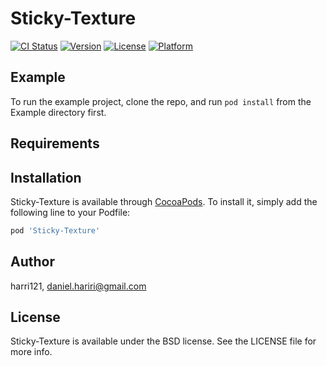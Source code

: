 # Sticky-Texture

[![CI Status](https://img.shields.io/travis/harri121/Sticky-Texture.svg?style=flat)](https://travis-ci.org/harri121/Sticky-Texture)
[![Version](https://img.shields.io/cocoapods/v/Sticky-Texture.svg?style=flat)](https://cocoapods.org/pods/Sticky-Texture)
[![License](https://img.shields.io/cocoapods/l/Sticky-Texture.svg?style=flat)](https://cocoapods.org/pods/Sticky-Texture)
[![Platform](https://img.shields.io/cocoapods/p/Sticky-Texture.svg?style=flat)](https://cocoapods.org/pods/Sticky-Texture)

## Example

To run the example project, clone the repo, and run `pod install` from the Example directory first.

## Requirements

## Installation

Sticky-Texture is available through [CocoaPods](https://cocoapods.org). To install
it, simply add the following line to your Podfile:

```ruby
pod 'Sticky-Texture'
```

## Author

harri121, daniel.hariri@gmail.com

## License

Sticky-Texture is available under the BSD license. See the LICENSE file for more info.
